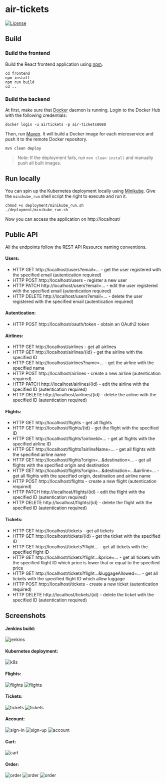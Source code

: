 # air-tickets

[![License](https://img.shields.io/badge/License-Apache%202.0-blue.svg)](https://opensource.org/licenses/Apache-2.0)

## Build

### Build the frontend

Build the React frontend application using [npm](https://docs.npmjs.com/downloading-and-installing-node-js-and-npm).
```
cd frontend
npm install
npm run build
cd ..
```
### Build the backend

At first, make sure that [Docker](https://www.docker.com/) daemon is running.
Login to the Docker Hub with the following credentials:
```
docker login -u airtickets -p air-tickets8080
```

Then, run [Maven](https://maven.apache.org/). It will build a Docker image for each microservice
and push it to the remote Docker repository.
```
mvn clean deploy
```
> Note: If the deployment fails, run `mvn clean install` and manually push all built images.

## Run locally

You can spin up the Kubernetes deployment locally using [Minikube](https://minikube.sigs.k8s.io/docs/start/).
Give the `minikube_run` shell script the right to execute and run it.
```
chmod +x deployment/minikube_run.sh
./deployment/minikube_run.sh
```
Now you can access the application on http://localhost/

## Public API
All the endpoints follow the REST API Resource naming conventions.

#### Users:

* HTTP GET http://localhost/users?email=... - get the user registered with the specified email (autentication required)
* HTTP POST http://localhost/users - register a new user
* HTTP PATCH http://localhost/users?email=... - edit the user registered with the specified email (autentication required)
* HTTP DELETE http://localhost/users?email=... - delete the user registered with the specified email (autentication required)

#### Autentication:

* HTTP POST http://localhost/oauth/token - obtain an OAuth2 token

#### Airlines:

* HTTP GET http://localhost/airlines - get all airlines
* HTTP GET http://localhost/airlines/{id} - get the airline with the specified ID
* HTTP GET http://localhost/airlines?name=... - get the airline with the specified name
* HTTP POST http://localhost/airlines - create a new airline (autentication required)
* HTTP PATCH http://localhost/airlines/{id} - edit the airline with the specified ID (autentication required)
* HTTP DELETE http://localhost/airlines/{id} - delete the airline with the specified ID (autentication required)

#### Flights:

* HTTP GET http://localhost/flights - get all flights
* HTTP GET http://localhost/flights/{id} - get the flight with the specified ID
* HTTP GET http://localhost/flights?airlineId=... - get all flights with the specified airline ID
* HTTP GET http://localhost/flights?airlineName=... - get all flights with the specified airline name
* HTTP GET http://localhost/flights?origin=...&destination=... - get all flights with the specified origin and destination
* HTTP GET http://localhost/flights?origin=...&destination=...&airline=... - get all flights with the specified origin, destination
and airline name
* HTTP POST http://localhost/flights - create a new flight (autentication required)
* HTTP PATCH http://localhost/flights/{id} - edit the flight with the specified ID (autentication required)
* HTTP DELETE http://localhost/flights/{id} - delete the flight with the specified ID (autentication required)

#### Tickets:

* HTTP GET http://localhost/tickets - get all tickets
* HTTP GET http://localhost/tickets/{id} - get the ticket with the specified ID
* HTTP GET http://localhost/tickets?flight... - get all tickets with the specified flight ID
* HTTP GET http://localhost/tickets?flight...&price=... - get all tickets with the specified flight ID
which price is lower that or equal to the specified price
* HTTP GET http://localhost/tickets?flight...&luggageAllowed=... - get all tickets with the specified flight ID
which allow luggage
* HTTP POST http://localhost/tickets - create a new ticket (autentication required)
* HTTP DELETE http://localhost/tickets/{id} - delete the ticket with the specified ID (autentication required)

## Screenshots

#### Jenkins build:
![jenkins](screenshots/jenkins.png)

#### Kubernetes deployment:
![k8s](screenshots/k8s.png)

#### Flights:
![flights](screenshots/flights.png)
![flights](screenshots/flights-sorted.png)

#### Tickets:
![tickets](screenshots/tickets.png)
![tickets](screenshots/tickets-sorted.png)

#### Account:
![sign-in](screenshots/sign-in.png)
![sign-up](screenshots/sign-up.png)
![account](screenshots/account.png)

#### Cart:
![cart](screenshots/cart.png)

#### Order:
![order](screenshots/order-details.png)
![order](screenshots/order-sign-in.png)
![order](screenshots/order-confirmed.png)

